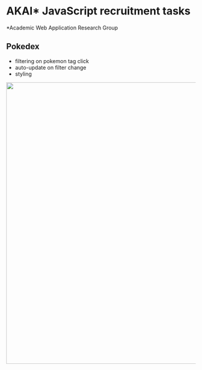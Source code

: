 # AKAI* JavaScript recruitment tasks
*Academic Web Application Research Group

## Pokedex

- filtering on pokemon tag click
- auto-update on filter change
- styling

<img src="https://user-images.githubusercontent.com/31629500/200134753-f27bfded-b5c5-49c2-b8d5-53ab68c9f17f.png" width="750" />
